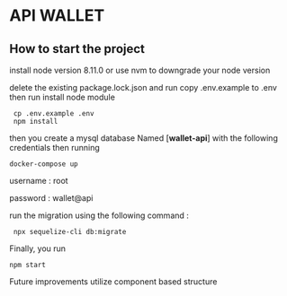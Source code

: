  # API WALLET

 ## How to start the project 
  
 install node version 8.11.0 or use nvm to downgrade your node version 
 
 delete the existing package.lock.json and run
 copy .env.example to .env
 then run install node module
`````
 cp .env.example .env
 npm install
`````
 then you create a mysql database Named [**wallet-api**]  with the following credentials 
 then running
 ```` 
 docker-compose up
 ````
 username : root
 
 password : wallet@api
 
 run the migration using the following command :
 ````
  npx sequelize-cli db:migrate
 ````
 Finally, you run 
 ````
 npm start
 ````
  
Future improvements utilize component based structure

